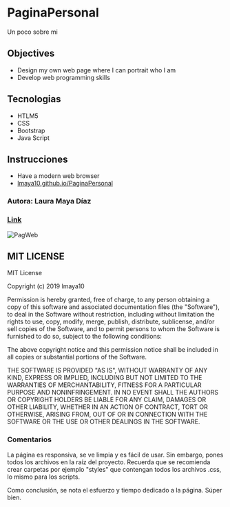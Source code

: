 # PaginaPersonal
Un poco sobre mi

## Objectives
* Design my own web page where I can portrait who I am 
* Develop web programming skills

## Tecnologias
* HTLM5
* CSS
* Bootstrap
* Java Script

## Instrucciones
* Have a modern web browser
* [lmaya10.github.io/PaginaPersonal](lmaya10.github.io/PaginaPersonal)

### Autora: Laura Maya Díaz
### [Link](lmaya10.github.io/PaginaPersonal)

![PagWeb](https://user-images.githubusercontent.com/25345623/63280454-6cdc1880-c270-11e9-83df-b632f085625e.PNG)

## MIT LICENSE
MIT License

Copyright (c) 2019 lmaya10

Permission is hereby granted, free of charge, to any person obtaining a copy
of this software and associated documentation files (the "Software"), to deal
in the Software without restriction, including without limitation the rights
to use, copy, modify, merge, publish, distribute, sublicense, and/or sell
copies of the Software, and to permit persons to whom the Software is
furnished to do so, subject to the following conditions:

The above copyright notice and this permission notice shall be included in all
copies or substantial portions of the Software.

THE SOFTWARE IS PROVIDED "AS IS", WITHOUT WARRANTY OF ANY KIND, EXPRESS OR
IMPLIED, INCLUDING BUT NOT LIMITED TO THE WARRANTIES OF MERCHANTABILITY,
FITNESS FOR A PARTICULAR PURPOSE AND NONINFRINGEMENT. IN NO EVENT SHALL THE
AUTHORS OR COPYRIGHT HOLDERS BE LIABLE FOR ANY CLAIM, DAMAGES OR OTHER
LIABILITY, WHETHER IN AN ACTION OF CONTRACT, TORT OR OTHERWISE, ARISING FROM,
OUT OF OR IN CONNECTION WITH THE SOFTWARE OR THE USE OR OTHER DEALINGS IN THE
SOFTWARE.

### Comentarios
La página es responsiva, se ve limpia y es fácil de usar. Sin embargo, pones todos los archivos en la raíz del proyecto. Recuerda que se recomienda crear carpetas por ejemplo "styles" que contengan todos los archivos .css, lo mismo para los scripts. 

Como conclusión, se nota el esfuerzo y tiempo dedicado a la página. Súper bien. 
